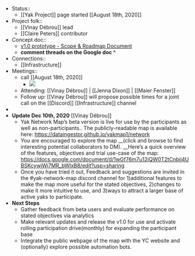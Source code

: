 - Status::
    - [[Yak Project]] page started [[August 18th, 2020]]
- Project folk::
    - [[Vinay Débrou]] lead
    - [[Claire Peters]] contributor
- Concept doc::
    - [v1.0 prototype - Scope & Roadmap Document](https://docs.google.com/document/d/13ihQ2VdjZbfjWjxeOmCvFl_gt9Y1xuFkolyHdW6yNGY/edit?pli=1)
    - __comment threads on the Google doc ^__
- Connections::
    - [[Infrastructure]]
- Meetings::
    - call [[August 18th, 2020]]
        - ![](https://media.discordapp.net/attachments/739944326913851488/745295101785407498/unknown.png)
    - Attending: [[Vinay Débrou]] | [[Jenna Dixon]] | [[Maier Fenster]]
    - Follow up: [[Vinay Débrou]] will propose possible times for a joint call on the [[Discord]] [[Infrastructure]] channel
- 
- **Update Dec 10th, 2020** [[Vinay Débrou]]
    - Yak Network Map’s beta version is live for use by the participants as well as non-participants.. The publicly-readable map is available here: https://dataingestor.github.io/yakmap1/network
    - You are encouraged to explore the map __(click and browse to find interesting potential collaborators to DM). __Here’s a quick overview of the features, objectives and trial use-case of the map: https://docs.google.com/document/d/1wGf76m7u12jQW0T2tCnbjj4UBSKcywjWi7MR_bWlxB8/edit?usp=sharing
    - Once you have tried it out, Feedback and suggestions are invited in the #yak-network-map discord channel for 1)additional features to make the map more useful for the stated objectives, 2)changes to make it more intuitive to use, and 3)ways to attract a larger base of active yaks to participate.
- **Next Steps**
    - Gather feedback from beta users and evaluate performance on stated objectives via analytics
    - Make relevant updates and release the v1.0 for use and activate rolling participation drive(monthly) for expanding the participant base
    - Integrate the public webpage of the map with the YC website and (optionally) explore possible automation bots.
